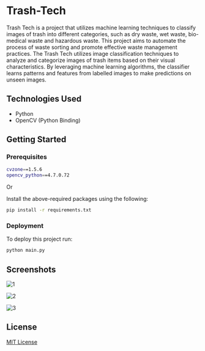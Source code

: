# Trash-Tech

Trash Tech is a project that utilizes machine learning techniques to classify images of trash into different categories, such as dry waste, wet waste, bio-medical waste and hazardous waste. This project aims to automate the process of waste sorting and promote effective waste management practices. The Trash Tech utilizes image classification techniques to analyze and categorize images of trash items based on their visual characteristics. By leveraging machine learning algorithms, the classifier learns patterns and features from labelled images to make predictions on unseen images.

## Technologies Used
- Python
- OpenCV (Python Binding)

## Getting Started

### Prerequisites

```bash
cvzone==1.5.6
opencv_python==4.7.0.72
```
Or

Install the above-required packages using the following:

```bash
pip install -r requirements.txt
```
### Deployment

To deploy this project run:

```bash
python main.py
```
## Screenshots

![1](https://github.com/arpita-maji/Image-to-Text-Converter/assets/119843428/c2a06052-1b80-4046-a476-401b17c5b6d8)


![2](https://github.com/arpita-maji/Image-to-Text-Converter/assets/119843428/c338e9c6-d6b1-446f-acd8-81e06ed0b036)


![3](https://github.com/arpita-maji/Image-to-Text-Converter/assets/119843428/500c9c8e-aba6-481f-917f-b9e8cdfcfd32)

## License

[MIT License](https://github.com/arpita-maji/Image-to-Text-Converter/blob/master/LICENSE)